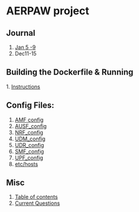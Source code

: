 # AERPAW project

## Journal

1.  [Jan 5 -9](journal/Jan29-Feb2.md)
2.  Dec11-15

## Building the Dockerfile & Running

1\. [Instructions](journal/buildingandrunning.md)

## Config Files:

1.  [AMF config](amf/etc/config.yaml)
2.  [AUSF_config](ausf/etc/config.yaml)
3.  [NRF_config](nrf/etc/config.yaml)
4.  [UDM_config](udm/etc/config.yaml)
5.  [UDR_config](udr/etc/config.yaml)
6.  [SMF_config](smf/etc/config.yaml)
7.  [UPF_config](upf/etc/config.yaml)
8.  [etc/hosts](hosts)

## Misc

1.  [Table of contents](toc.md)
2.  [Current Questions](journal/Questions.md)

